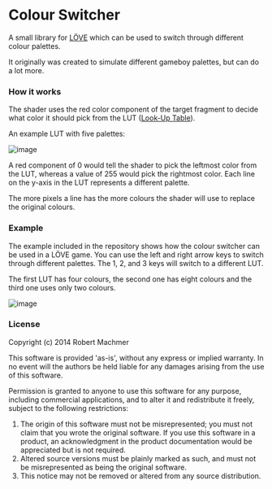 # Colour Switcher 

A small library for [LÖVE](http://love2d.org/) which can be used to switch through different colour palettes.

It originally was created to simulate different gameboy palettes, but can do a lot more.

### How it works

The shader uses the red color component of the target fragment to decide what color it should pick from the LUT ([Look-Up Table](http://en.wikipedia.org/wiki/Lookup_table)).

An example LUT with five palettes:

![image](https://bbuseruploads.s3.amazonaws.com/rmcode/colour-switcher/downloads/foo.png?Signature=z3U%2FmdfdmoDOcirrLCXvQFk70gk%3D&Expires=1414427824&AWSAccessKeyId=0EMWEFSGA12Z1HF1TZ82)

A red component of 0 would tell the shader to pick the leftmost color from the LUT, whereas a value of 255 would pick the rightmost color. Each line on the y-axis in the LUT represents a different palette.

The more pixels a line has the more colours the shader will use to replace the original colours.

### Example

The example included in the repository shows how the colour switcher can be used in a LÖVE game. You can use the left and right arrow keys to switch through different palettes. The 1, 2, and 3 keys will switch to a different LUT. 

The first LUT has four colours, the second one has eight colours and the third one uses only two colours. 

![image](https://bbuseruploads.s3.amazonaws.com/rmcode/colour-switcher/downloads/example.gif?Signature=Hfptkg6fU63ZTL83d54eScGkqWs%3D&Expires=1414428023&AWSAccessKeyId=0EMWEFSGA12Z1HF1TZ82)


### License

Copyright (c) 2014 Robert Machmer                                          
                                                                           
This software is provided 'as-is', without any express or implied warranty. In no event will the authors be held liable for any damages arising from the use of this software.

Permission is granted to anyone to use this software for any purpose, including commercial applications, and to alter it and redistribute it freely, subject to the following restrictions:                             
                                           
 1. The origin of this software must not be misrepresented; you must not claim that you wrote the original software. If you use this software in a product, an acknowledgment in the product documentation would be appreciated but is not required.                                      
 2. Altered source versions must be plainly marked as such, and must not be misrepresented as being the original software.                        
 3. This notice may not be removed or altered from any source distribution.
